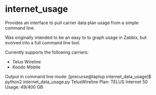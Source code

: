 # internet_usage

Provides an interface to pull carrier data plan usage from a simple command line. 

Was originally intended to be an easy to to graph usage in Zabbix, but evolved into a full command line tool.

Currently supports the following carriers:
- Telus Wireline
- Koodo Mobile

Output in command line mode:
        [precurse@laptop internet_data_usage]$ python2 internet_data_usage.py
        TelusWireline Plan: TELUS Internet 50
        Usage: 49/400 GB

